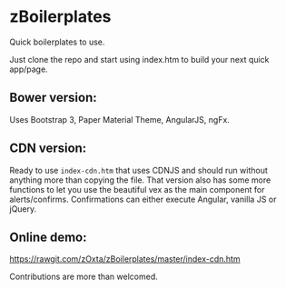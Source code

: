 # zBoilerplates
Quick boilerplates to use. 

Just clone the repo and start using index.htm to build your next quick app/page.

## Bower version:
Uses Bootstrap 3, Paper Material Theme, AngularJS, ngFx.

## CDN version:
Ready to use `index-cdn.htm` that uses CDNJS and should run without anything more than copying the file. That version also has some more functions to let you use the beautiful vex as the main component for alerts/confirms. Confirmations can either execute Angular, vanilla JS or jQuery.

## Online demo:
https://rawgit.com/zOxta/zBoilerplates/master/index-cdn.htm

Contributions are more than welcomed.
